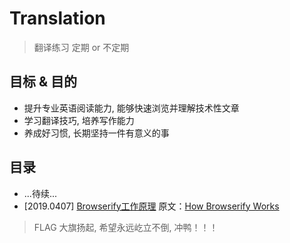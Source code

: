# Translation
  > 翻译练习 定期 or 不定期

## 目标 & 目的
  * 提升专业英语阅读能力, 能够快速浏览并理解技术性文章
  * 学习翻译技巧, 培养写作能力
  * 养成好习惯, 长期坚持一件有意义的事

## 目录
* ...待续...
* [2019.0407] [Browserify工作原理](./2019.0407.md) 原文：[How Browserify Works](https://benclinkinbeard.com/posts/how-browserify-works/)
> FLAG 大旗扬起, 希望永远屹立不倒, 冲鸭！！！


